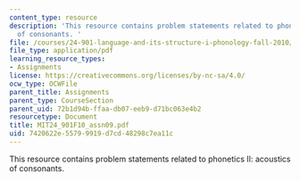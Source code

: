 ```yaml
---
content_type: resource
description: 'This resource contains problem statements related to phonetics II: acoustics
  of consonants. '
file: /courses/24-901-language-and-its-structure-i-phonology-fall-2010/7420622e55799919d7cd48298c7ea11c_MIT24_901F10_assn09.pdf
file_type: application/pdf
learning_resource_types:
- Assignments
license: https://creativecommons.org/licenses/by-nc-sa/4.0/
ocw_type: OCWFile
parent_title: Assignments
parent_type: CourseSection
parent_uid: 72b1d94b-ffaa-db07-eeb9-d71bc063e4b2
resourcetype: Document
title: MIT24_901F10_assn09.pdf
uid: 7420622e-5579-9919-d7cd-48298c7ea11c
---
```

This resource contains problem statements related to phonetics II: acoustics of consonants. 